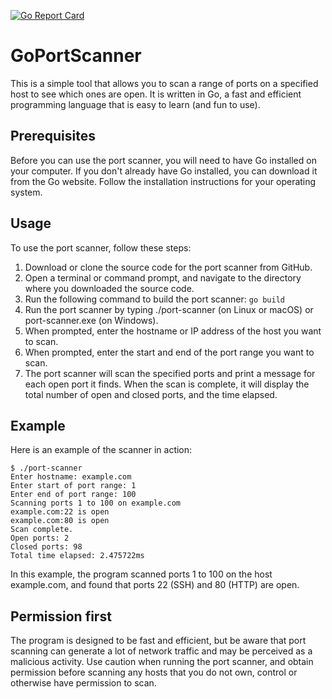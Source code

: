 [![Go Report Card](https://goreportcard.com/badge/github.com/rancmd/goportscanner)](https://goreportcard.com/report/github.com/rancmd/goportscanner)
# GoPortScanner
This is a simple tool that allows you to scan a range of ports on a specified host to see which ones are open. It is written in Go, a fast and efficient programming language that is easy to learn (and fun to use).

## Prerequisites
Before you can use the port scanner, you will need to have Go installed on your computer. If you don't already have Go installed, you can download it from the Go website. Follow the installation instructions for your operating system.

## Usage
To use the port scanner, follow these steps:
1. Download or clone the source code for the port scanner from GitHub.
2. Open a terminal or command prompt, and navigate to the directory where you downloaded the source code.
3. Run the following command to build the port scanner: `go build`
4. Run the port scanner by typing ./port-scanner (on Linux or macOS) or port-scanner.exe (on Windows).
5. When prompted, enter the hostname or IP address of the host you want to scan.
6. When prompted, enter the start and end of the port range you want to scan.
7. The port scanner will scan the specified ports and print a message for each open port it finds. When the scan is complete, it will display the total number of open and closed ports, and the time elapsed.

## Example
Here is an example of the scanner in action:
```
$ ./port-scanner
Enter hostname: example.com
Enter start of port range: 1
Enter end of port range: 100
Scanning ports 1 to 100 on example.com
example.com:22 is open
example.com:80 is open
Scan complete.
Open ports: 2
Closed ports: 98
Total time elapsed: 2.475722ms
```
In this example, the program scanned ports 1 to 100 on the host example.com, and found that ports 22 (SSH) and 80 (HTTP) are open.

## Permission first
The program is designed to be fast and efficient, but be aware that port scanning can generate a lot of network traffic and may be perceived as a malicious activity. Use caution when running the port scanner, and obtain permission before scanning any hosts that you do not own, control or otherwise have permission to scan.
